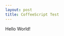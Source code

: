 ```yaml
---
layout: post
title: CoffeeScript Test
---
```


Hello World!

<script type="text/javascript" src="/src/helloWorld.js"></script>